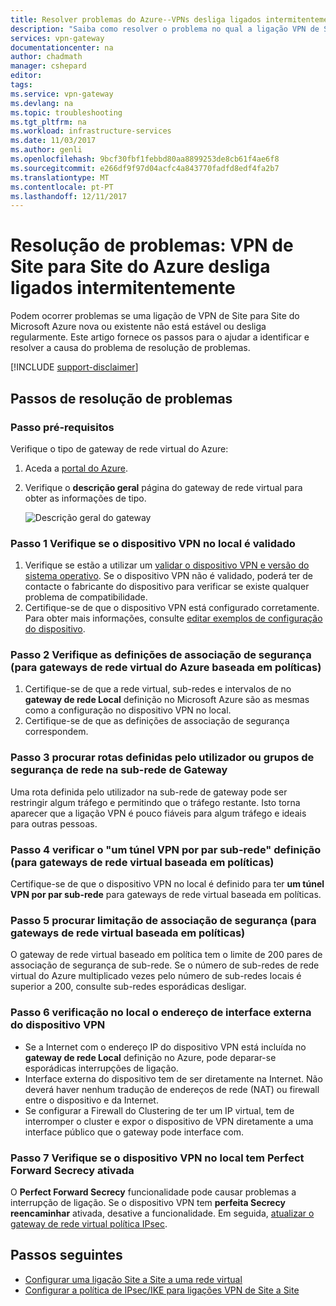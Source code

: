 ```yaml
---
title: Resolver problemas do Azure--VPNs desliga ligados intermitentemente | Microsoft Docs
description: "Saiba como resolver o problema no qual a ligação VPN de Site para Site desligado regularmente."
services: vpn-gateway
documentationcenter: na
author: chadmath
manager: cshepard
editor: 
tags: 
ms.service: vpn-gateway
ms.devlang: na
ms.topic: troubleshooting
ms.tgt_pltfrm: na
ms.workload: infrastructure-services
ms.date: 11/03/2017
ms.author: genli
ms.openlocfilehash: 9bcf30fbf1febbd80aa8899253de8cb61f4ae6f8
ms.sourcegitcommit: e266df9f97d04acfc4a843770fadfd8edf4fa2b7
ms.translationtype: MT
ms.contentlocale: pt-PT
ms.lasthandoff: 12/11/2017
---
```

# <a name="troubleshooting-azure-site-to-site-vpn-disconnects-intermittently"></a>Resolução de problemas: VPN de Site para Site do Azure desliga ligados intermitentemente

Podem ocorrer problemas se uma ligação de VPN de Site para Site do Microsoft Azure nova ou existente não está estável ou desliga regularmente. Este artigo fornece os passos para o ajudar a identificar e resolver a causa do problema de resolução de problemas. 

[!INCLUDE [support-disclaimer](../../includes/support-disclaimer.md)]

## <a name="troubleshooting-steps"></a>Passos de resolução de problemas

### <a name="prerequisite-step"></a>Passo pré-requisitos

Verifique o tipo de gateway de rede virtual do Azure:

1. Aceda a [portal do Azure](https://portal.azure.com).
2. Verifique o **descrição geral** página do gateway de rede virtual para obter as informações de tipo.
    
    ![Descrição geral do gateway](media\vpn-gateway-troubleshoot-site-to-site-disconnected-intermittently\gatewayoverview.png)

### <a name="step-1-check-whether-the-on-premises-vpn-device-is-validated"></a>Passo 1 Verifique se o dispositivo VPN no local é validado

1. Verifique se estão a utilizar um [validar o dispositivo VPN e versão do sistema operativo](vpn-gateway-about-vpn-devices.md#devicetable). Se o dispositivo VPN não é validado, poderá ter de contacte o fabricante do dispositivo para verificar se existe qualquer problema de compatibilidade.
2. Certifique-se de que o dispositivo VPN está configurado corretamente. Para obter mais informações, consulte [editar exemplos de configuração do dispositivo](vpn-gateway-about-vpn-devices.md#editing).

### <a name="step-2-check-the-security-association-settingsfor-policy-based-azure-virtual-network-gateways"></a>Passo 2 Verifique as definições de associação de segurança (para gateways de rede virtual do Azure baseada em políticas)

1. Certifique-se de que a rede virtual, sub-redes e intervalos de no **gateway de rede Local** definição no Microsoft Azure são as mesmas como a configuração no dispositivo VPN no local.
2. Certifique-se de que as definições de associação de segurança correspondem.

### <a name="step-3-check-for-user-defined-routes-or-network-security-groups-on-gateway-subnet"></a>Passo 3 procurar rotas definidas pelo utilizador ou grupos de segurança de rede na sub-rede de Gateway

Uma rota definida pelo utilizador na sub-rede de gateway pode ser restringir algum tráfego e permitindo que o tráfego restante. Isto torna aparecer que a ligação VPN é pouco fiáveis para algum tráfego e ideais para outras pessoas. 

### <a name="step-4-check-the-one-vpn-tunnel-per-subnet-pair-setting-for-policy-based-virtual-network-gateways"></a>Passo 4 verificar o "um túnel VPN por par sub-rede" definição (para gateways de rede virtual baseada em políticas)

Certifique-se de que o dispositivo VPN no local é definido para ter **um túnel VPN por par sub-rede** para gateways de rede virtual baseada em políticas.

### <a name="step-5-check-for-security-association-limitation-for-policy-based-virtual-network-gateways"></a>Passo 5 procurar limitação de associação de segurança (para gateways de rede virtual baseada em políticas)

O gateway de rede virtual baseado em política tem o limite de 200 pares de associação de segurança de sub-rede. Se o número de sub-redes de rede virtual do Azure multiplicado vezes pelo número de sub-redes locais é superior a 200, consulte sub-redes esporádicas desligar.

### <a name="step-6-check-on-premises-vpn-device-external-interface-address"></a>Passo 6 verificação no local o endereço de interface externa do dispositivo VPN

- Se a Internet com o endereço IP do dispositivo VPN está incluída no **gateway de rede Local** definição no Azure, pode deparar-se esporádicas interrupções de ligação.
- Interface externa do dispositivo tem de ser diretamente na Internet. Não deverá haver nenhum tradução de endereços de rede (NAT) ou firewall entre o dispositivo e da Internet.
-  Se configurar a Firewall do Clustering de ter um IP virtual, tem de interromper o cluster e expor o dispositivo de VPN diretamente a uma interface público que o gateway pode interface com.

### <a name="step-7-check-whether-the-on-premises-vpn-device-has-perfect-forward-secrecy-enabled"></a>Passo 7 Verifique se o dispositivo VPN no local tem Perfect Forward Secrecy ativada

O **Perfect Forward Secrecy** funcionalidade pode causar problemas a interrupção de ligação. Se o dispositivo VPN tem **perfeita Secrecy reencaminhar** ativada, desative a funcionalidade. Em seguida, [atualizar o gateway de rede virtual política IPsec](vpn-gateway-ipsecikepolicy-rm-powershell.md#managepolicy).

## <a name="next-steps"></a>Passos seguintes

- [Configurar uma ligação Site a Site a uma rede virtual](vpn-gateway-howto-site-to-site-resource-manager-portal.md)
- [Configurar a política de IPsec/IKE para ligações VPN de Site a Site](vpn-gateway-ipsecikepolicy-rm-powershell.md)

